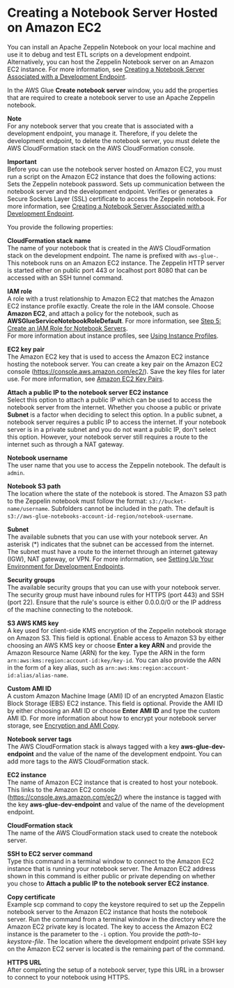 # Creating a Notebook Server Hosted on Amazon EC2<a name="console-ec2-notebook-create"></a>

You can install an Apache Zeppelin Notebook on your local machine and use it to debug and test ETL scripts on a development endpoint\. Alternatively, you can host the Zeppelin Notebook server on an Amazon EC2 instance\. For more information, see [Creating a Notebook Server Associated with a Development Endpoint](dev-endpoint-notebook-server-considerations.md)\.

In the AWS Glue **Create notebook server** window, you add the properties that are required to create a notebook server to use an Apache Zeppelin notebook\.

**Note**  
For any notebook server that you create that is associated with a development endpoint, you manage it\. Therefore, if you delete the development endpoint, to delete the notebook server, you must delete the AWS CloudFormation stack on the AWS CloudFormation console\.

**Important**  
Before you can use the notebook server hosted on Amazon EC2, you must run a script on the Amazon EC2 instance that does the following actions:  
Sets the Zeppelin notebook password\.
Sets up communication between the notebook server and the development endpoint\.
Verifies or generates a Secure Sockets Layer \(SSL\) certificate to access the Zeppelin notebook\.
For more information, see [Creating a Notebook Server Associated with a Development Endpoint](dev-endpoint-notebook-server-considerations.md)\.

You provide the following properties: 

**CloudFormation stack name**  
The name of your notebook that is created in the AWS CloudFormation stack on the development endpoint\. The name is prefixed with `aws-glue-`\. This notebook runs on an Amazon EC2 instance\. The Zeppelin HTTP server is started either on public port 443 or localhost port 8080 that can be accessed with an SSH tunnel command\.

**IAM role**  
A role with a trust relationship to Amazon EC2 that matches the Amazon EC2 instance profile exactly\. Create the role in the IAM console\. Choose **Amazon EC2**, and attach a policy for the notebook, such as **AWSGlueServiceNotebookRoleDefault**\. For more information, see [Step 5: Create an IAM Role for Notebook Servers](create-an-iam-role-notebook.md)\.   
For more information about instance profiles, see [Using Instance Profiles](https://docs.aws.amazon.com/IAM/latest/UserGuide/id_roles_use_switch-role-ec2_instance-profiles.html)\.

**EC2 key pair**  
The Amazon EC2 key that is used to access the Amazon EC2 instance hosting the notebook server\. You can create a key pair on the Amazon EC2 console \([https://console\.aws\.amazon\.com/ec2/](https://console.aws.amazon.com/ec2/)\)\. Save the key files for later use\.  For more information, see [Amazon EC2 Key Pairs](https://docs.aws.amazon.com/AWSEC2/latest/UserGuide/ec2-key-pairs.html)\. 

**Attach a public IP to the notebook server EC2 instance**  
Select this option to attach a public IP which can be used to access the notebook server from the internet\. Whether you choose a public or private **Subnet** is a factor when deciding to select this option\. In a public subnet, a notebook server requires a public IP to access the internet\. If your notebook server is in a private subnet and you do not want a public IP, don't select this option\. However, your notebook server still requires a route to the internet such as through a NAT gateway\. 

**Notebook username**  
The user name that you use to access the Zeppelin notebook\. The default is `admin`\.

**Notebook S3 path**  
The location where the state of the notebook is stored\. The Amazon S3 path to the Zeppelin notebook must follow the format: `s3://bucket-name/username`\. Subfolders cannot be included in the path\. The default is `s3://aws-glue-notebooks-account-id-region/notebook-username`\.

**Subnet**  
The available subnets that you can use with your notebook server\. An asterisk \(\*\) indicates that the subnet can be accessed from the internet\. The subnet must have a route to the internet through an internet gateway \(IGW\), NAT gateway, or VPN\.  For more information, see [Setting Up Your Environment for Development Endpoints](start-development-endpoint.md)\.

**Security groups**  
The available security groups that you can use with your notebook server\. The security group must have inbound rules for HTTPS \(port 443\) and SSH \(port 22\)\. Ensure that the rule's source is either 0\.0\.0\.0/0 or the IP address of the machine connecting to the notebook\.

**S3 AWS KMS key**  
A key used for client\-side KMS encryption of the Zeppelin notebook storage on Amazon S3\.  This field is optional\. Enable access to Amazon S3 by either choosing an AWS KMS key or choose **Enter a key ARN** and provide the Amazon Resource Name \(ARN\) for the key\. Type the ARN in the form `arn:aws:kms:region:account-id:key/key-id`\. You can also provide the ARN in the form of a key alias, such as `arn:aws:kms:region:account-id:alias/alias-name`\. 

**Custom AMI ID**  
A custom Amazon Machine Image \(AMI\) ID of an encrypted Amazon Elastic Block Storage \(EBS\) EC2 instance\. This field is optional\. Provide the AMI ID by either choosing an AMI ID or choose **Enter AMI ID** and type the custom AMI ID\. For more information about how to encrypt your notebook server storage, see [Encryption and AMI Copy](https://docs.aws.amazon.com/AWSEC2/latest/UserGuide/CopyingAMIs.html#ami-copy-encryption.html)\.

**Notebook server tags**  
The AWS CloudFormation stack is always tagged with a key **aws\-glue\-dev\-endpoint** and the value of the name of the development endpoint\. You can add more tags to the AWS CloudFormation stack\.

**EC2 instance**  
The name of Amazon EC2 instance that is created to host your notebook\. This links to the Amazon EC2 console \([https://console\.aws\.amazon\.com/ec2/](https://console.aws.amazon.com/ec2/)\) where the instance is tagged with the key **aws\-glue\-dev\-endpoint** and value of the name of the development endpoint\. 

**CloudFormation stack**  
The name of the AWS CloudFormation stack used to create the notebook server\. 

**SSH to EC2 server command**  
Type this command in a terminal window to connect to the Amazon EC2 instance that is running your notebook server\. The Amazon EC2 address shown in this command is either public or private depending on whether you chose to **Attach a public IP to the notebook server EC2 instance**\.

**Copy certificate**  
Example scp command to copy the keystore required to set up the Zeppelin notebook server to the Amazon EC2 instance that hosts the notebook server\. Run the command from a terminal window in the directory where the Amazon EC2 private key is located\. The key to access the Amazon EC2 instance is the parameter to the `-i` option\. You provide the *path\-to\-keystore\-file*\. The location where the development endpoint private SSH key on the Amazon EC2 server is located is the remaining part of the command\.

**HTTPS URL**  
After completing the setup of a notebook server, type this URL in a browser to connect to your notebook using HTTPS\.